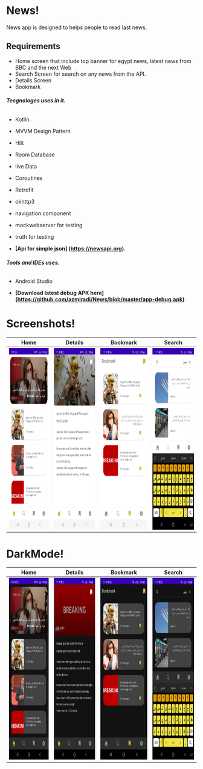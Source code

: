 # News!
News app is designed to helps people to read last news.

## Requirements
*   Home screen that include top banner for egypt news, latest news from BBC and the next Web
*   Search Screen for search on any news from the API.
*   Details Screen 
*  Bookmark 

 ###### **Tecgnologes uses in it.**
 * Kotlin.
 * MVVM Design Pattern
 * Hilt
 * Room Database
 * live Data
 * Coroutines
 * Retrofit
 * okhttp3
 * navigation component
 * mockwebserver for testing
 * truth for testing
 
 *  **[Api for simple json] (https://newsapi.org)**.

  ###### **Tools and IDEs uses.**
* Android Studio

*   **[Download latest debug APK here] (https://github.com/azmiradi/News/blob/master/app-debug.apk)**.
# Screenshots!

| Home | Details | Bookmark | Search |
| --------------- | ---------------- | ---------------- | ---------------- | 
| <img src="screenshots/home.jpg" height="480"> | <img src="screenshots/details.jpg" height="480"> | <img src="screenshots/bookmark.jpg" height="480"> | <img src="screenshots/search.jpg" height="480"> |

# DarkMode!

| Home | Details | Bookmark | Search |
| --------------- | ---------------- | ---------------- | ---------------- | 
| <img src="screenshots/home_dark.jpg" height="480"> | <img src="screenshots/details_dark.jpg" height="480"> | <img src="screenshots/bookmark_dark.jpg" height="480"> | <img src="screenshots/search_dark.jpg" height="480"> |

<!--Galaxy A 72-->
